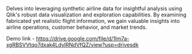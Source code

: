 Delves into leveraging synthetic airline data for insightful analysis using Qlik's robust data visualization and exploration capabilities.
By examining fabricated yet realistic flight information, we gain valuable insights into airline operations, customer behavior, and market trends.

Demo link - https://drive.google.com/file/d/1Im7a-xgRBSVVtqo7dxak4LdylRNdVfQZ/view?usp=drivesdk
